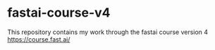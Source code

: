 # fastai-course-v4

This repository contains my work through the fastai course version 4
https://course.fast.ai/
